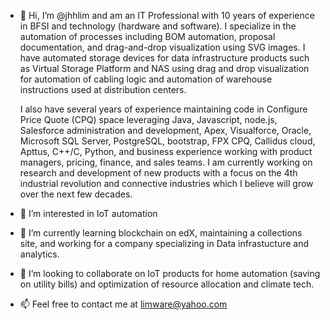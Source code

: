 - 👋 Hi, I’m @jhhlim and am an IT Professional with 10 years of experience in BFSI and technology (hardware and software). I specialize in the automation of processes including BOM automation, proposal documentation, and drag-and-drop visualization using SVG images. I have automated storage devices for data infrastructure products such as Virtual Storage Platform and NAS using drag and drop visualization for automation of cabling logic and automation of warehouse instructions used at distribution centers.

  I also have several years of experience maintaining code in Configure Price Quote (CPQ) space leveraging Java, Javascript, node.js, Salesforce administration and development, Apex, Visualforce, Oracle, Microsoft SQL Server, PostgreSQL, bootstrap, FPX CPQ, Callidus cloud, Apttus, C++/C, Python, and business experience working with product managers, pricing, finance, and sales teams. I am currently working on research and development of new products with a focus on the 4th industrial revolution and connective industries which I believe will grow over the next few decades.


- 👀 I’m interested in IoT automation
- 🌱 I’m currently learning blockchain on edX, maintaining a collections site, and working for a company specializing in Data infrastucture and analytics. 
- 💞️ I’m looking to collaborate on IoT products for home automation (saving on utility bills) and optimization of resource allocation and climate tech.
- 📫 Feel free to contact me at limware@yahoo.com
